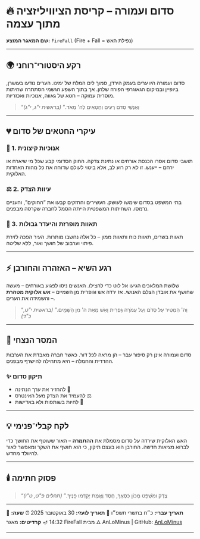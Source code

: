 # 🔥 סדום ועמורה – קריסת הציוויליזציה מתוך עצמה

**שם המאגר המוצע:** `FireFall` (Fire + Fall = נפילת האש)

---

## 🌍 רקע היסטורי־רוחני

סדום ועמורה היו ערים בעמק הירדן, סמוך לים המלח של ימינו. הערים נודעו בעושרן, ביופיין ובמיקום הגאוגרפי הפורה שלהן. אך בתוך השפע הגשמי הסתתרה שחיתות מוסרית עמוקה – חטא של גאווה, אנוכיות ואכזריות.

> “וְאַנְשֵׁי סְדֹם רָעִים וְחַטָּאִים לַה' מְאֹד.”
> *(בראשית י"ג, י"ג)*

---

## 💔 עיקרי החטאים של סדום

### 🧊 1. אנוכיות קיצונית

תושבי סדום אסרו הכנסת אורחים או נתינת צדקה. החוק הסדומי קבע שכל מי שיארח או ירחם – ייענש.
זו לא רק רוע לב, אלא ביטוי לעולם שדוחה את כל מהות האחדות האלוקית.

### ⚖️ 2. עיוות הצדק

בתי המשפט בסדום שימשו לעושק. העשירים והחזקים קבעו את “החוקים”, והעניים נרמסו.
השחיתות המשפטית הייתה הסמל לחברה שקרסה מבפנים.

### 💃 3. תאוות מופרזת והיעדר גבולות

תאוות בשרים, תאוות כוח ותאוות ממון – כל אלה נחשבו מותרות.
העיר הפכה לזירת פיתוי וערבוב של חושך ואור, ללא שליטה.

---

## ⚡ רגע השיא – האזהרה והחורבן

שלושת המלאכים הגיעו אל לוט כדי להצילו. האנשים ניסו לפגוע באורחים – מעשה שחושף את אובדן הצלם האנושי.
אז ירדה אש וגופרית מן השמיים – **אש אלוקית מטהרת** – והשמידה את הערים.

> “וַה' הִמְטִיר עַל סְדֹם וְעַל עֲמֹרָה גָּפְרִית וָאֵשׁ מֵאֵת ה' מִן הַשָּׁמָיִם.”
> *(בראשית י"ט, כ"ד)*

---

## 🌅 המסר הנצחי

סדום ועמורה אינן רק סיפור עבר – הן מראה לכל דור.
כאשר חברה מאבדת את הערבות ההדדית והחמלה – היא מתחילה להישרף מבפנים.

### ✨ תיקון סדום

* להחזיר את ערך הנתינה 💞
* להעמיד את הצדק מעל האינטרס ⚖️
* לחיות בשותפות ולא באדישות 🙏

---

## 💡 לקח קבלי־פנימי

האש האלוקית שירדה על סדום מסמלת את **ההתמרה** – האור ששוטף את החושך כדי לברוא מציאות חדשה.
החורבן הוא בעצם תיקון, כי הוא חושף את השקר ומאפשר לאור להיוולד מחדש.

---

## 🕯️ פסוק חתימה

> “צֶדֶק וּמִשְׁפָּט מְכוֹן כִּסְאֶךָ, חֶסֶד וֶאֱמֶת יְקַדְּמוּ פָנֶיךָ.”
> *(תהלים פ"ט, ט"ו)*

---

📅 **תאריך עברי:** כ״ח בתשרי תשפ״ו
📆 **תאריך לועזי:** 30 באוקטובר 2025
⏰ **שעה:** 14:32
🪔 **קרדיטים:** מאגר FireFall מבית 🜂 AnLoMinus | GitHub: [AnLoMinus](https://github.com/AnLoMinus)

---
